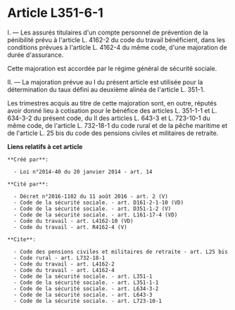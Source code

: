 # Article L351-6-1

I. ― Les assurés titulaires d'un compte personnel de prévention de la pénibilité prévu à l'article L. 4162-2 du code du
travail bénéficient, dans les conditions prévues à l'article L. 4162-4 du même code, d'une majoration de durée d'assurance. 

Cette majoration est accordée par le régime général de sécurité sociale. 

II. ― La majoration prévue au I du présent article est utilisée pour la détermination du taux défini au deuxième alinéa de
l'article L. 351-1. 

Les trimestres acquis au titre de cette majoration sont, en outre, réputés avoir donné lieu à cotisation pour le bénéfice des
articles L. 351-1-1 et L. 634-3-2 du présent code, du II des articles L. 643-3 et L. 723-10-1 du même code, de l'article L.
732-18-1 du code rural et de la pêche maritime et de l'article L. 25 bis du code des pensions civiles et militaires de
retraite.

**Liens relatifs à cet article**

	**Créé par**:

	  - Loi n°2014-40 du 20 janvier 2014 - art. 14

	**Cité par**:

	  - Décret n°2016-1102 du 11 août 2016 - art. 2 (V)
	  - Code de la sécurité sociale. - art. D161-2-1-10 (VD)
	  - Code de la sécurité sociale. - art. D351-1-2 (V)
	  - Code de la sécurité sociale. - art. L161-17-4 (VD)
	  - Code du travail - art. L4162-10 (VD)
	  - Code du travail - art. R4162-4 (V)

	**Cite**:

	  - Code des pensions civiles et militaires de retraite - art. L25 bis
	  - Code rural - art. L732-18-1
	  - Code du travail - art. L4162-2
	  - Code du travail - art. L4162-4
	  - Code de la sécurité sociale. - art. L351-1
	  - Code de la sécurité sociale. - art. L351-1-1
	  - Code de la sécurité sociale. - art. L634-3-2
	  - Code de la sécurité sociale. - art. L643-3
	  - Code de la sécurité sociale. - art. L723-10-1
